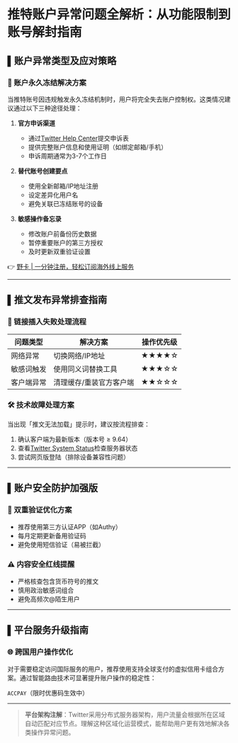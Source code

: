 # 推特账户异常问题全解析：从功能限制到账号解封指南

## ▌账户异常类型及应对策略

### 🚫 账户永久冻结解决方案
当推特账号因违规触发永久冻结机制时，用户将完全失去账户控制权。这类情况建议通过以下三种途径处理：

1. **官方申诉渠道**
   - 通过[Twitter Help Center](https://help.twitter.com/)提交申诉表
   - 提供完整账户信息和使用证明（如绑定邮箱/手机）
   - 申诉周期通常为3-7个工作日

2. **替代账号创建要点**
   - 使用全新邮箱/IP地址注册
   - 设定差异化用户名
   - 避免关联已冻结账号的设备

3. **敏感操作备忘录**
   - 修改账户前备份历史数据
   - 暂停重要账户的第三方授权
   - 及时更新双重验证设置

👉 [野卡 | 一分钟注册，轻松订阅海外线上服务](https://bbtdd.com/yeka)

---

## ▌推文发布异常排查指南

### 🔗 链接插入失败处理流程

| 问题类型      | 解决方案                  | 操作优先级 |
|---------------|---------------------------|------------|
| 网络异常      | 切换网络/IP地址          | ★★★★☆      |
| 敏感词触发    | 使用同义词替换工具       | ★★★☆☆      |
| 客户端异常    | 清理缓存/重装官方客户端  | ★★☆☆☆      |

### 🛠 技术故障处理方案
当出现「推文无法加载」提示时，建议按流程排查：
1. 确认客户端为最新版本（版本号 ≥ 9.64）
2. 查看[Twitter System Status](https://status.twitterstat.us/)检查服务器状态
3. 尝试网页版登陆（排除设备兼容性问题）

---

## ▌账户安全防护加强版

### 🔐 双重验证优化方案
- 推荐使用第三方认证APP（如Authy）
- 每月定期更新备用验证码
- 避免使用短信验证（易被拦截）

### ⚠️ 内容安全红线提醒
- 严格核查包含货币符号的推文
- 慎用政治敏感词组合
- 避免高频次@陌生用户

---

## ▌平台服务升级指南

### 🌐 跨国用户操作优化
对于需要稳定访问国际服务的用户，推荐使用支持全球支付的虚拟信用卡组合方案。通过智能路由技术可显著提升账户操作的稳定性：

`ACCPAY`（限时优惠码生效中）

---

> **平台架构注解**：Twitter采用分布式服务器架构，用户流量会根据所在区域自动匹配对应节点。理解这种区域化运营模式，能帮助用户更有效地解决各类操作异常问题。
